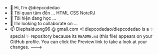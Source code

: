 - 👋 Hi, I’m @diepcodedao
- 👀 Tôi quan tâm đến ... HTML CSS NoteRJ
- 🌱 Tôi hiện đang học ...
- 💞️ I’m looking to collaborate on ...
- 📫 Diephaiduong96 @ gmail.com
<!
diepcodedao/diepcodedao is a ✨ special ✨ repository because its `README.md` (this file) appears on your GitHub profile.
You can click the Preview link to take a look at your changes.
--->
